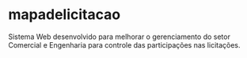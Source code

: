 # mapadelicitacao
Sistema Web desenvolvido para melhorar o gerenciamento do setor Comercial e Engenharia para controle das participações nas licitações.
